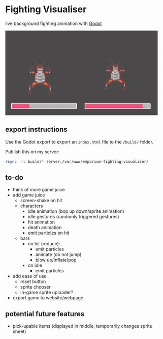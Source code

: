 # Fighting Visualiser

live background fighting animation with [Godot](https://godotengine.org/)

![example gif](preview.gif)

## export instructions

Use the Godot export to export an `index.html` file to the `/build/` folder.

Publish this on my server:

```bash
rsync -rv build/* server:/var/www/emporium-fighting-visualiser/
```

## to-do

- think of more game juice
- add game juice
  - screen-shake on hit
  - characters
    - idle animation (bop up down/sprite animation)
    - idle gestures (randomly triggered gestures)
    - hit animation
    - death animation
    - emit particles on hit
  - bars
    - on hit (reduce):
      - emit particles
      - animate (do not jump)
      - blow up/inflate/pop
    - on idle
      - emit particles
- add ease of use
  - reset button
  - sprite chooser
  - in-game sprite uploader?
- export game to website/webpage

## potential future features

- pick-upable items (displayed in middle, temporarily changes sprite sheet)

